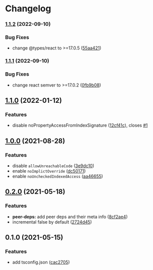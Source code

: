 # Changelog
### [1.1.2](https://github.com/lbwa/tsconfig/compare/v1.1.1...v1.1.2) (2022-09-10)


### Bug Fixes

* change @types/react to >=17.0.5 ([55aa421](https://github.com/lbwa/tsconfig/commit/55aa42115486bfb36fdf3c218ef50d52a702435e))

### [1.1.1](https://github.com/lbwa/tsconfig/compare/v1.1.0...v1.1.1) (2022-09-10)


### Bug Fixes

* change react semver to >=17.0.2 ([0fb9b08](https://github.com/lbwa/tsconfig/commit/0fb9b0838f51dfc17ee1cf6d1db2a259ae8f5535))

## [1.1.0](https://github.com/lbwa/tsconfig/compare/v1.0.0...v1.1.0) (2022-01-12)


### Features

* disable noPropertyAccessFromIndexSignature ([12cf41c](https://github.com/lbwa/tsconfig/commit/12cf41cf564b526732abe4373ee9a1a505bc7ab7)), closes [#1](https://github.com/lbwa/tsconfig/issues/1)

## [1.0.0](https://github.com/lbwa/tsconfig/compare/v0.2.0...v1.0.0) (2021-08-28)


### Features

* disable `allowUnreachableCode` ([3e9dc10](https://github.com/lbwa/tsconfig/commit/3e9dc107c5e01745cd14d06825108b7fbcf94f71))
* enable `noImplictOverride` ([dc50171](https://github.com/lbwa/tsconfig/commit/dc501710e960ebeab22342fd8744cc487aa069e9))
* enable `noUncheckedIndexedAccess` ([aa46655](https://github.com/lbwa/tsconfig/commit/aa466556befa6f2d8367bb750feb620fae411579))

## [0.2.0](https://github.com/lbwa/tsconfig/compare/v0.1.0...v0.2.0) (2021-05-18)

### Features

- **peer-deps:** add peer deps and their meta info ([8cf2ae4](https://github.com/lbwa/tsconfig/commit/8cf2ae480942768ce0d48967182a8513f6492366))
- incremental false by default ([2724d45](https://github.com/lbwa/tsconfig/commit/2724d457384d4c91bd6aaaa2539494fab0077bd2))

## 0.1.0 (2021-05-15)

### Features

- add tsconfig.json ([cac2705](https://github.com/lbwa/tsconfig/commit/cac27059e1eddf31ffa2fb6babd7b0e25c2f2b75))
